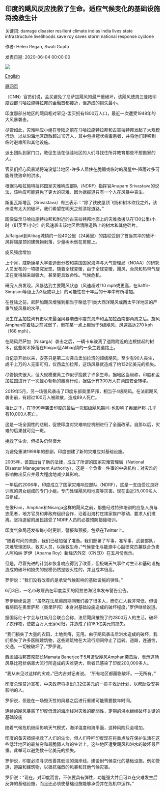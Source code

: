 ## 印度的飓风反应挽救了生命。适应气候变化的基础设施将挽救生计

关键词: damage disaster resilient climate indias india lives state infrastructure livelihoods save roy saves storm national response cyclone

作者: Helen Regan, Swati Gupta

发表日期: 2020-06-04 00:00:00

![](https://cdn.cnn.com/cnnnext/dam/assets/200603092311-01-cyclone-nisarga-0603-mumbai-super-tease.jpg)

[English](India%27s%20cyclone%20response%20saves%20lives.%20Climate%20resilient%20infrastructure%20will%20save%20livelihoods.md)

[原网页](https://edition.cnn.com/2020/06/04/asia/cyclone-nisarga-mumbai-india-damage-intl-hnk/index.html)

（CNN）官员们说，孟买避免了尼萨加飓风的最严重破坏，该飓风使周三登陆印度西部马哈拉施特拉邦的金融首都接近，但造成的损失最小。

印度那部分地区的飓风相对罕见-孟买拥有1800万人口，最近一次遭受1948年的大风暴袭击。

尽管如此，灾难响应小组在登陆之前在马哈拉施特拉邦和古吉拉特邦发起了大规模行动，以从沿海地区疏散超过10万人，其中包括冠状病毒患者，并将他们转移到临时避难所和其他设施。

派出团队到家门口，敦促生活在低洼地区的人们寻找住所并教育那些不想搬家的人。

官员们担心风暴潮将淹没低洼地区-许多人居住在脆弱或临时的房屋中-降雨过多可能导致致命的洪水。

根据马哈拉施特拉邦国家灾难响应部队（NDRF）指挥官Anupam Srivastava的说法，该响应可能避免了更大的灾难，因为据报道只有一个人在风暴中丧生。

斯里瓦斯塔瓦（Srivastava）周三表示：“除了铁皮屋顶飞扬和树木砍伐之外，该州没有太大的破坏，我们希望在明天之前清除道路。”

图像显示马哈拉施特拉邦和附近的古吉拉特邦地面上的灾难救援队在130公里/小时（81英里/小时）的风速袭击该地区后清除道路上的树木和其他碎片。

从Raigad到Alibag城镇的一段40公里（24英里）的路程受到了首当其冲的破坏-风将锡屋顶的建筑物剥落，少量树木倒在房屋上。

旋风强度增加

上个月，威斯康星大学麦迪逊分校和美国国家海洋与大气管理局（NOAA）的研究人员发布的一项研究发现，随着全球变暖，由于全球变暖，飓风，台风和热带气旋正在变得越来越强大，甚至更具致命性。气候危机。

研究人员发现，风暴达到主要飓风状态（风速超过110 mph或更高，在Saffir-Simpson等级上为3级或以上）的可能性在十年后的十年中有所增加。

在登陆之前，尼萨加飓风增强到相当于略低于1类大西洋飓风或西太平洋地区的严重气旋风暴的水平。

发生在孟加拉湾有史以来最强风暴袭击印度东海岸和孟加拉西南部两周之后。旋风Amphan在着陆之前减弱了，但在某一点上相当于5级飓风，风速高达270 kph（168 mph）。

在飓风尼萨加（Nisarga）袭击之后，一辆卡车驶离了道路附近的连根拔起的树木，这些树木掉落在Raigad区Alibag镇的一条主要道路上。

自记录开始以来，安芬只是第二次袭击孟加拉湾的超级飓风。至少有90人丧生，成千上万的人无家可归，仅西孟加拉邦，这场风暴就造成了约132亿美元的损失。

尽管损失很大，但大规模撤离工作似乎挽救了许多生命。据地区当局称，印度和孟加拉国进行了一次雄心勃勃的撤离行动，据估计有300万人在两国安全转移。

2019年5月，另一场强风袭击了印度东部奥里萨邦，相当于4级飓风。在法尼飓风袭击前，有超过100万人被疏散，造成89人死亡。

相比之下，在1999年袭击印度的最后一次超级飓风期间-也影响了奥里萨邦-几乎有10,000人死亡。

这是一场全国性的悲剧，促使印度对灾难响应机制进行了全面改革。自那以后，灾难的后果就可见一斑。

挽救了生命，但损失仍然很大

为避免重演1999年的悲剧，印度创建了新的灾难应对基础设施。

2005年，该国出台了新的法律，成立了所谓的国家灾难管理局（National Disaster Management Authority），这是一个负责一件事的中央机构：对灾难的影响做出反应并最大程度地减少其影响。

一年后的2006年，印度成立了国家灾难响应部队（NDRF），这是一支由受过良好训练的男女组成的专门小组，专门处理飓风和地震等灾害。现在由近25,000名人员组成。

在像Fani，Amphan和Nisarga这样的飓风之前，那些经过特殊培训的应急人员与志愿者，地方官员和非政府组织合作，沿着沿海村庄挨家挨户移动，要求人们撤离。坚持逗留的居民接受了NDRF人员的必要预防措施培训。

印度气象局还发布每小时更新，警报和预报，包括在Twitter上。

“随着时间的流逝，我们已经加强了准备。我们部署了军事，准军事，武装部队，灾难管理团队，救灾人员，以挽救生命，”气候变化与能源中心副研究员兼联合负责人阿帕纳·罗伊（Aparna Roy）新经济外交（CNED）在五月份表示。

但是，尽管先进的计划和恢复响应得到了改善，但极端天气事件对生计和基础设施造成的破坏和损失的规模仍然是毁灭性的，并且成本很高。

罗伊说：“我们没有改善的是承受气候影响的基础设施的弹性。”

6月3日，一名市政雇员在印度孟买的阿拉伯海沿岸发布警告公告。

罗伊继续说道：“虽然在法尼飓风期间我们搬了很多人，而伤亡人数非常低，但请看飓风在奥里萨邦（奥里萨邦）本身对基础设施造成的破坏程度，”罗伊继续说道。

据国际红十字会与红新月会联合会称，法尼飓风摧毁了约2800万人的生活，破坏了农作物，使数百万人无家可归，并造成了约18.1亿美元的损失。

“我们损失了大量的农田，土地贫瘠，无用。由于飓风袭击后洪水造成的破坏，我们损失了许多医院建筑物，这些建筑物在大流行期间停止了运转。道路，连通性，交通，一切被破坏了，”罗伊说。

西孟加拉邦首席部长Mamata Banerjee于5月遭受飓风Amphan袭击后，表示这场风暴比冠状病毒大流行所造成的灾难更大，后者已感染了印度200,000多人。

“我从未见过这样的灾难，”巴内吉对记者说。 “所有地区都面临破坏。一无所有。”

印度总理莫迪宣布，中央政府将提出1.32亿美元的一揽子救助计划，以帮助受安芬影响的人。

罗伊说，但是在一场毁灭性的风暴之后进行重建可能需要数年时间。

连续的飓风暴露了印度低洼的海岸线对灾难的脆弱性，定期的洪水继续破坏关键的基础设施

随着气候危机继续影响天气模式，海洋温度和海平面，这种风险只会增加。

印度的备灾措施挽救了人们的生命，但人们呼吁印度现在将重点放在保护生活在这些低洼地区的最贫穷和最脆弱人群的生计上，这些地区遭受飓风和洪水的破坏最严重。此举可以避免数十亿美元的损失。

罗伊说，印度必须寻求改善其低洼的海岸线，建设耐气候变化的基础设施，例如管道，道路和建筑物，以抵抗强烈的风暴和其他气候灾害。

罗伊说：“现在，对印度而言，不仅要具有弹性，功能强大并且可以在灾难发生后反弹的基础设施，而且还必须使基础设施能够承受并在危机中运作。”